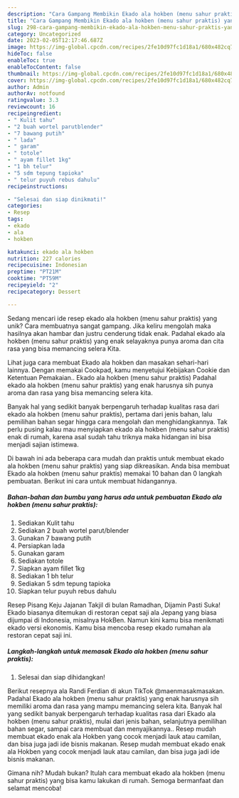 ```yaml
---
description: "Cara Gampang Membikin Ekado ala hokben (menu sahur praktis) yang Bisa Manjain Lidah"
title: "Cara Gampang Membikin Ekado ala hokben (menu sahur praktis) yang Bisa Manjain Lidah"
slug: 298-cara-gampang-membikin-ekado-ala-hokben-menu-sahur-praktis-yang-bisa-manjain-lidah
category: Uncategorized
date: 2023-02-05T12:17:46.687Z
image: https://img-global.cpcdn.com/recipes/2fe10d97fc1d18a1/680x482cq70/ekado-ala-hokben-menu-sahur-praktis-foto-resep-utama.jpg
hideToc: false
enableToc: true
enableTocContent: false
thumbnail: https://img-global.cpcdn.com/recipes/2fe10d97fc1d18a1/680x482cq70/ekado-ala-hokben-menu-sahur-praktis-foto-resep-utama.jpg
cover: https://img-global.cpcdn.com/recipes/2fe10d97fc1d18a1/680x482cq70/ekado-ala-hokben-menu-sahur-praktis-foto-resep-utama.jpg
author: Admin
authorAv: notfound
ratingvalue: 3.3
reviewcount: 16
recipeingredient:
- " Kulit tahu"
- "2 buah wortel parutblender"
- "7 bawang putih"
- " lada"
- " garam"
- " totole"
- " ayam fillet 1kg"
- "1 bh telur"
- "5 sdm tepung tapioka"
- " telur puyuh rebus dahulu"
recipeinstructions:

- "Selesai dan siap dinikmati!"
categories:
- Resep
tags:
- ekado
- ala
- hokben

katakunci: ekado ala hokben 
nutrition: 227 calories
recipecuisine: Indonesian
preptime: "PT21M"
cooktime: "PT59M"
recipeyield: "2"
recipecategory: Dessert

---
```





Sedang mencari ide resep ekado ala hokben (menu sahur praktis) yang unik? Cara membuatnya sangat gampang. Jika keliru mengolah maka hasilnya akan hambar dan justru cenderung tidak enak. Padahal ekado ala hokben (menu sahur praktis) yang enak selayaknya punya aroma dan cita rasa yang bisa memancing selera Kita.





Lihat juga cara membuat Ekado ala hokben dan masakan sehari-hari lainnya. Dengan memakai Cookpad, kamu menyetujui Kebijakan Cookie dan Ketentuan Pemakaian.. Ekado ala hokben (menu sahur praktis) Padahal ekado ala hokben (menu sahur praktis) yang enak harusnya sih punya aroma dan rasa yang bisa memancing selera kita.

Banyak hal yang sedikit banyak berpengaruh terhadap kualitas rasa dari ekado ala hokben (menu sahur praktis), pertama dari jenis bahan, lalu pemilihan bahan segar hingga cara mengolah dan menghidangkannya. Tak perlu pusing kalau mau menyiapkan ekado ala hokben (menu sahur praktis) enak di rumah, karena asal sudah tahu triknya maka hidangan ini bisa menjadi sajian istimewa.






Di bawah ini ada beberapa cara mudah dan praktis untuk membuat ekado ala hokben (menu sahur praktis) yang siap dikreasikan. Anda bisa membuat Ekado ala hokben (menu sahur praktis) memakai 10 bahan dan 0 langkah pembuatan. Berikut ini cara untuk membuat hidangannya.

<!--inarticleads1-->

##### Bahan-bahan dan bumbu yang harus ada untuk pembuatan Ekado ala hokben (menu sahur praktis):

1. Sediakan  Kulit tahu
1. Sediakan 2 buah wortel parut/blender
1. Gunakan 7 bawang putih
1. Persiapkan  lada
1. Gunakan  garam
1. Sediakan  totole
1. Siapkan  ayam fillet 1kg
1. Sediakan 1 bh telur
1. Sediakan 5 sdm tepung tapioka
1. Siapkan  telur puyuh rebus dahulu


Resep Pisang Keju Jajanan Takjil di bulan Ramadhan, Dijamin Pasti Suka! Ekado biasanya ditemukan di restoran cepat saji ala Jepang yang biasa dijumpai di Indonesia, misalnya HokBen. Namun kini kamu bisa menikmati ekado versi ekonomis. Kamu bisa mencoba resep ekado rumahan ala restoran cepat saji ini. 

<!--inarticleads2-->

##### Langkah-langkah untuk memasak Ekado ala hokben (menu sahur praktis):


1. Selesai dan siap dihidangkan!

Berikut resepnya ala Randi Ferdian di akun TikTok @maenmasakmasakan. Padahal Ekado ala hokben (menu sahur praktis) yang enak harusnya sih memiliki aroma dan rasa yang mampu memancing selera kita. Banyak hal yang sedikit banyak berpengaruh terhadap kualitas rasa dari Ekado ala hokben (menu sahur praktis), mulai dari jenis bahan, selanjutnya pemilihan bahan segar, sampai cara membuat dan menyajikannya.. Resep mudah membuat ekado enak ala Hokben yang cocok menjadi lauk atau camilan, dan bisa juga jadi ide bisnis makanan. Resep mudah membuat ekado enak ala Hokben yang cocok menjadi lauk atau camilan, dan bisa juga jadi ide bisnis makanan. 

Gimana nih? Mudah bukan? Itulah cara membuat ekado ala hokben (menu sahur praktis) yang bisa kamu lakukan di rumah. Semoga bermanfaat dan selamat mencoba!
